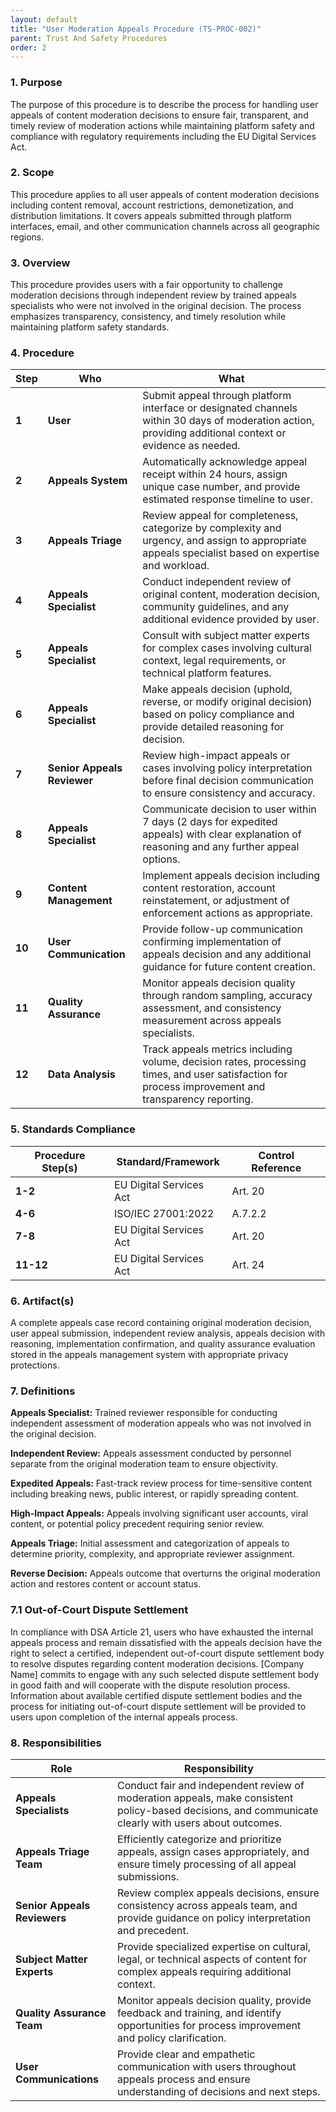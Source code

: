```yaml
---
layout: default
title: "User Moderation Appeals Procedure (TS-PROC-002)"
parent: Trust And Safety Procedures
order: 2
---
```


### 1. Purpose

The purpose of this procedure is to describe the process for handling user appeals of content moderation decisions to ensure fair, transparent, and timely review of moderation actions while maintaining platform safety and compliance with regulatory requirements including the EU Digital Services Act.

### 2. Scope

This procedure applies to all user appeals of content moderation decisions including content removal, account restrictions, demonetization, and distribution limitations. It covers appeals submitted through platform interfaces, email, and other communication channels across all geographic regions.

### 3. Overview

This procedure provides users with a fair opportunity to challenge moderation decisions through independent review by trained appeals specialists who were not involved in the original decision. The process emphasizes transparency, consistency, and timely resolution while maintaining platform safety standards.

### 4. Procedure

| **Step** | **Who** | **What** |
| -------- | -------- | -------- |
| **1** | **User** | Submit appeal through platform interface or designated channels within 30 days of moderation action, providing additional context or evidence as needed. |
| **2** | **Appeals System** | Automatically acknowledge appeal receipt within 24 hours, assign unique case number, and provide estimated response timeline to user. |
| **3** | **Appeals Triage** | Review appeal for completeness, categorize by complexity and urgency, and assign to appropriate appeals specialist based on expertise and workload. |
| **4** | **Appeals Specialist** | Conduct independent review of original content, moderation decision, community guidelines, and any additional evidence provided by user. |
| **5** | **Appeals Specialist** | Consult with subject matter experts for complex cases involving cultural context, legal requirements, or technical platform features. |
| **6** | **Appeals Specialist** | Make appeals decision (uphold, reverse, or modify original decision) based on policy compliance and provide detailed reasoning for decision. |
| **7** | **Senior Appeals Reviewer** | Review high-impact appeals or cases involving policy interpretation before final decision communication to ensure consistency and accuracy. |
| **8** | **Appeals Specialist** | Communicate decision to user within 7 days (2 days for expedited appeals) with clear explanation of reasoning and any further appeal options. |
| **9** | **Content Management** | Implement appeals decision including content restoration, account reinstatement, or adjustment of enforcement actions as appropriate. |
| **10** | **User Communication** | Provide follow-up communication confirming implementation of appeals decision and any additional guidance for future content creation. |
| **11** | **Quality Assurance** | Monitor appeals decision quality through random sampling, accuracy assessment, and consistency measurement across appeals specialists. |
| **12** | **Data Analysis** | Track appeals metrics including volume, decision rates, processing times, and user satisfaction for process improvement and transparency reporting. |

### 5. Standards Compliance

| **Procedure Step(s)** | **Standard/Framework** | **Control Reference** |
| --------------------- | ---------------------- | --------------------- |
| **1-2** | EU Digital Services Act | Art. 20 |
| **4-6** | ISO/IEC 27001:2022 | A.7.2.2 |
| **7-8** | EU Digital Services Act | Art. 20 |
| **11-12** | EU Digital Services Act | Art. 24 |

### 6. Artifact(s)

A complete appeals case record containing original moderation decision, user appeal submission, independent review analysis, appeals decision with reasoning, implementation confirmation, and quality assurance evaluation stored in the appeals management system with appropriate privacy protections.

### 7. Definitions

**Appeals Specialist:** Trained reviewer responsible for conducting independent assessment of moderation appeals who was not involved in the original decision.

**Independent Review:** Appeals assessment conducted by personnel separate from the original moderation team to ensure objectivity.

**Expedited Appeals:** Fast-track review process for time-sensitive content including breaking news, public interest, or rapidly spreading content.

**High-Impact Appeals:** Appeals involving significant user accounts, viral content, or potential policy precedent requiring senior review.

**Appeals Triage:** Initial assessment and categorization of appeals to determine priority, complexity, and appropriate reviewer assignment.

**Reverse Decision:** Appeals outcome that overturns the original moderation action and restores content or account status.

### 7.1 Out-of-Court Dispute Settlement

In compliance with DSA Article 21, users who have exhausted the internal appeals process and remain dissatisfied with the appeals decision have the right to select a certified, independent out-of-court dispute settlement body to resolve disputes regarding content moderation decisions. [Company Name] commits to engage with any such selected dispute settlement body in good faith and will cooperate with the dispute resolution process. Information about available certified dispute settlement bodies and the process for initiating out-of-court dispute settlement will be provided to users upon completion of the internal appeals process.

### 8. Responsibilities

| **Role** | **Responsibility** |
| -------- | ------------------ |
| **Appeals Specialists** | Conduct fair and independent review of moderation appeals, make consistent policy-based decisions, and communicate clearly with users about outcomes. |
| **Appeals Triage Team** | Efficiently categorize and prioritize appeals, assign cases appropriately, and ensure timely processing of all appeal submissions. |
| **Senior Appeals Reviewers** | Review complex appeals decisions, ensure consistency across appeals team, and provide guidance on policy interpretation and precedent. |
| **Subject Matter Experts** | Provide specialized expertise on cultural, legal, or technical aspects of content for complex appeals requiring additional context. |
| **Quality Assurance Team** | Monitor appeals decision quality, provide feedback and training, and identify opportunities for process improvement and policy clarification. |
| **User Communications** | Provide clear and empathetic communication with users throughout appeals process and ensure understanding of decisions and next steps. |
